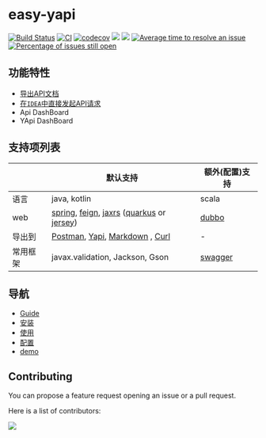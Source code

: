 # easy-yapi

[![Build Status](https://travis-ci.com/tangcent/easy-yapi.svg?branch=master)](https://travis-ci.com/tangcent/easy-yapi)
[![CI](https://github.com/tangcent/easy-yapi/actions/workflows/ci.yml/badge.svg)](https://github.com/tangcent/easy-yapi/actions/workflows/ci.yml)
[![codecov](https://codecov.io/gh/tangcent/easy-yapi/branch/master/graph/badge.svg?token=J6RUGI54XV)](https://codecov.io/gh/tangcent/easy-yapi)
[![](https://img.shields.io/jetbrains/plugin/v/12458?color=blue&label=version)](https://plugins.jetbrains.com/plugin/12458-easyyapi)
[![](https://img.shields.io/jetbrains/plugin/d/12458)](https://plugins.jetbrains.com/plugin/12458-easyyapi)
[![Average time to resolve an issue](http://isitmaintained.com/badge/resolution/tangcent/easy-yapi.svg)](http://isitmaintained.com/project/tangcent/easy-yapi "Average time to resolve an issue")
[![Percentage of issues still open](http://isitmaintained.com/badge/open/tangcent/easy-yapi.svg)](http://isitmaintained.com/project/tangcent/easy-yapi "Percentage of issues still open")

## 功能特性

- [导出API文档](https://easyyapi.com/documents/use.html)
- [在`IDEA`中直接发起API请求](http://easyyapi.com/documents/call.html)
- Api DashBoard
- YApi DashBoard

## 支持项列表

|   |  默认支持  |  额外(配置)支持  |
| ------------ | ------------ | ------------ |
| 语言 | java, kotlin | scala |
| web | [spring](https://spring.io/), [feign](https://spring.io/projects/spring-cloud-openfeign), [jaxrs](https://www.oracle.com/technical-resources/articles/java/jax-rs.html) ([quarkus](https://quarkus.io/) or [jersey](https://eclipse-ee4j.github.io/jersey/)) | [dubbo](https://dubbo.apache.org) |
| 导出到 | [Postman](https://easyyapi.com/documents/export2postman.html), [Yapi](https://easyyapi.com/documents/export2yapi.html), [Markdown](https://easyyapi.com/documents/export2markdown.html) , [Curl](https://curl.se/) | - |
| 常用框架 | javax.validation, Jackson, Gson |  [swagger](https://swagger.io/) |

## 导航

* [Guide](https://easyyapi.com/documents/index.html)
* [安装](https://easyyapi.com/documents/installation.html)
* [使用](https://easyyapi.com/documents/use.html)
* [配置](https://easyyapi.com/setting/index.html)
* [demo](https://easyyapi.com/demo/index.html)

## Contributing

You can propose a feature request opening an issue or a pull request.

Here is a list of contributors:

<a href="https://github.com/tangcent/easy-yapi/graphs/contributors">
  <img src="https://contrib.rocks/image?repo=tangcent/easy-yapi" />
</a>